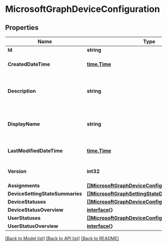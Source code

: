 # MicrosoftGraphDeviceConfiguration

## Properties

Name | Type | Description | Notes
------------ | ------------- | ------------- | -------------
**Id** | **string** |  | [optional] 
**CreatedDateTime** | [**time.Time**](time.Time.md) | DateTime the object was created. | [optional] 
**Description** | **string** | Admin provided description of the Device Configuration. | [optional] 
**DisplayName** | **string** | Admin provided name of the device configuration. | [optional] 
**LastModifiedDateTime** | [**time.Time**](time.Time.md) | DateTime the object was last modified. | [optional] 
**Version** | **int32** | Version of the device configuration. | [optional] 
**Assignments** | [**[]MicrosoftGraphDeviceConfigurationAssignment**](microsoft.graph.deviceConfigurationAssignment.md) |  | [optional] 
**DeviceSettingStateSummaries** | [**[]MicrosoftGraphSettingStateDeviceSummary**](microsoft.graph.settingStateDeviceSummary.md) |  | [optional] 
**DeviceStatuses** | [**[]MicrosoftGraphDeviceConfigurationDeviceStatus**](microsoft.graph.deviceConfigurationDeviceStatus.md) |  | [optional] 
**DeviceStatusOverview** | [**interface{}**](.md) |  | [optional] 
**UserStatuses** | [**[]MicrosoftGraphDeviceConfigurationUserStatus**](microsoft.graph.deviceConfigurationUserStatus.md) |  | [optional] 
**UserStatusOverview** | [**interface{}**](.md) |  | [optional] 

[[Back to Model list]](../README.md#documentation-for-models) [[Back to API list]](../README.md#documentation-for-api-endpoints) [[Back to README]](../README.md)


